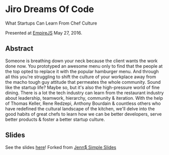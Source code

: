 # Jiro Dreams Of Code
What Startups Can Learn From Chef Culture

Presented at [EmpireJS](http://2016.empirejs.org/) May 27, 2016.

## Abstract

Someone is breathing down your neck because the client wants the work done now. You prototyped an awesome menu only to find that the people at the top opted to replace it with the popular hamburger menu. And through all this you're struggling to shift the culture of your workplace away from the macho tough guy attitude that permeates the whole community. Sound like the startup life? Maybe so, but it's also the high-pressure world of fine dining. There is a lot the tech industry can learn from the restaurant industry about leadership, teamwork, hierarchy, community & iteration. With the help of Thomas Keller, Rene Redzepi, Anthony Bourdain & countless others who have redefined the cultural landscape of the kitchen, we'll delve into the good habits of great chefs to learn how we can be better developers, serve better products & foster a better startup culture.


## Slides

See the slides [here](http://patriciarealini.github.io/empirejs2016/)!
Forked from [Jenn$ Simple Slides](https://github.com/jennschiffer/simpleslides)
